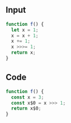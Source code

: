 
## Input

```javascript
function f() {
  let x = 1;
  x = x + 1;
  x += 1;
  x >>>= 1;
  return x;
}

```

## Code

```javascript
function f() {
  const x = 3;
  const x$0 = x >>> 1;
  return x$0;
}

```
      
